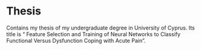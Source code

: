 # Thesis
Contains my thesis of my undergraduate degree in University of Cyprus. Its title is “ Feature Selection and Training of Neural Networks to Classify Functional Versus Dysfunction Coping with Acute Pain”.
